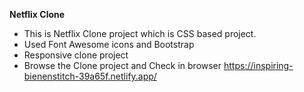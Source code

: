 **Netflix Clone**
- This is Netflix Clone project which is CSS based project.
- Used Font Awesome icons and Bootstrap 
- Responsive clone project 
- Browse the Clone project and Check in browser https://inspiring-bienenstitch-39a65f.netlify.app/ 
 
